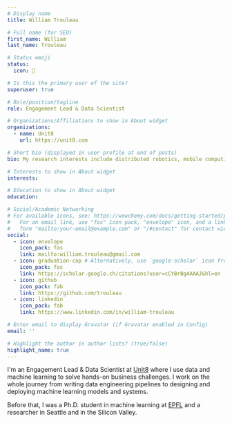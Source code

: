 ```yaml
---
# Display name
title: William Trouleau

# Full name (for SEO)
first_name: William
last_name: Trouleau

# Status emoji
status:
  icon: 🧸

# Is this the primary user of the site?
superuser: true

# Role/position/tagline
role: Engagement Lead & Data Scientist

# Organizations/Affiliations to show in About widget
organizations:
  - name: Unit8
    url: https://unit8.com

# Short bio (displayed in user profile at end of posts)
bio: My research interests include distributed robotics, mobile computing and programmable matter.

# Interests to show in About widget
interests:

# Education to show in About widget
education:

# Social/Academic Networking
# For available icons, see: https://wowchemy.com/docs/getting-started/page-builder/#icons
#   For an email link, use "fas" icon pack, "envelope" icon, and a link in the
#   form "mailto:your-email@example.com" or "/#contact" for contact widget.
social:
  - icon: envelope
    icon_pack: fas
    link: mailto:william.trouleau@gmail.com
  - icon: graduation-cap # Alternatively, use `google-scholar` icon from `ai` icon pack
    icon_pack: fas
    link: https://scholar.google.ch/citations?user=cCYBrBgAAAAJ&hl=en
  - icon: github
    icon_pack: fab
    link: https://github.com/trouleau
  - icon: linkedin
    icon_pack: fab
    link: https://www.linkedin.com/in/william-trouleau

# Enter email to display Gravatar (if Gravatar enabled in Config)
email: ''

# Highlight the author in author lists? (true/false)
highlight_name: true
---
```


I'm an Engagement Lead & Data Scientist at [Unit8](https://unit8.com) where I use data and machine learning to solve hands-on business challenges. I work on the whole journey from writing data engineering pipelines to designing and deploying machine learning models and systems.

Before that, I was a Ph.D. student in machine learning at [EPFL](http://www.epfl.ch/) and a researcher in Seattle and in the Silicon Valley.